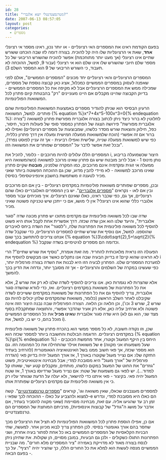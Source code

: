 ```yaml
---
id: 28
title: "מטרנסצנדנטלי יוצא אלגברי?"
date: 2007-06-13 08:57:05
layout: post
categories: 
  - מספרים
---
```

בפעם הקודמת ראינו את המספרים האי רציונליים - או יותר נכון, ראינו מספר אי רציונלי <strong>אחד</strong>, שאת אי הרציונליות שלו היה קל להוכיח. בצורה דומה לזו שבה הוכחנו ששורש שתיים אינו רציונלי (אך מעט יותר מתוחכמת) אפשר להוכיח שהשורש הריבועי של כל מספר שלם חיובי שהשורש שלו אינו שלם הוא אי רציונלי (עבור 9, למשל, ההוכחה לא תעבוד, כי השורש הריבועי של 9 הוא המספר השלם 3).

המספרים הרציונליים והאי רציונליים יחד מכונים "המספרים הממשיים", אולם לפני שאפנה לעסוק במספרים הממשיים כמכלול, אציג כאן קבוצה נוספת של מספרים, שמכילה ממש את המספרים הרציונליים אבל לא מקיפה את כל המספרים הממשיים - בדיוק הקבוצה שהיינו מקבלים אם היינו מעוניינים "רק" בהבטחת קיום פתרון לכל המשוואות הפולינומיות.

הרעיון הבסיסי הוא שניתן להגדיר מספרים באמצעות המשוואות הפולינומיות שהם פותרים. למשל, המשוואה {% equation %}x^7+4x^5-100x^3=0{% endequation %}: לחלוטין לא ברור כיצד ניתן לכתוב בצורה אלגברית מפורשת פתרון למשוואה ("צורה אלגברית מפורשת" פירושה הצגה של הפתרון כמספר סופי של פעולות חיבור, חיסור, כפל, חילוק והוצאות שורש מסדר כלשהו, שמבוצעות על מספרים רציונליים) ואפילו לא ברור אם זה אפשרי (הוכח שלמשוואות ממעלה חמישית ומעלה אין דרך פתרון כללית, כפי שיש למשוואות ממעלה שנייה, שלישית ואפילו רביעית - אך זה עניין לפוסט נפרד), ובכל זאת אפשר לדבר על "המספרים שפותרים את המשוואה הזו".

המספרים הללו עלולים להיות מרוכבים - כלומר, להכיל את i, היצור שכשמועלה בריבוע נותן מינוס 1 - אבל לרוב מובטח שיש גם פתרון שאינו מרוכב למשוואה (כשהמשוואה היא ממעלה אי זוגית ומקדמיה אינם מרוכבים, כמו המקרה שלפנינו, <strong>מובטח</strong> שקיים פתרון שאינו מרוכב למשוואה - לא מיידי להבין מדוע, שכן גם ההוכחה הפשוטה ביותר שאני מכיר לטענה זו משתמשת בחשבון אינפיניטסימלי בסיסי).

ובכן, מספרים שפותרים משוואות פולינומיות במקדמים רציונליים - בין אם הם מרוכבים ובין אם לאו - נקראים "<a href="http://he.wikipedia.org/wiki/%D7%9E%D7%A1%D7%A4%D7%A8_%D7%90%D7%9C%D7%92%D7%91%D7%A8%D7%99">מספרים אלגבריים</a>". יש בין המספרים האלגבריים כאלו שהם רציונליים, אך גם, כפי שכבר ראינו, כאלו שאינם רציונליים. איך מוכיחים עבור מספר אלגברי כללי שהוא אינו רציונלי? אין לי מושג, אם כי ייתכן שיש טכניקה פשוטה שאיני מכיר.

שדה שבו לכל משוואה פולינומית עם מקדמים מתוכו יש פתרון מכונה שדה "סגור אלגברית", והיעד שלנו הוא אכן שדה שכזה. דרך אפשרית אחת לקבל אותו היא פשוט להוסיף לכל משוואה פולינומית את הפתרונות שלה, ו"לסגור" את השדה ביחס לאיברים שהוספנו. למשל, אם נוסיף את שורש שתיים למספרים הרציונליים, כדי שנקבל שדה אנחנו צריכים להתחשב בכך שגם {% equation %}3\cdot\sqrt{2},5+\sqrt{2}{% endequation %} וכדומה הם מספרים לגיטימיים בשדה שנקבל.

הפעולה הזו נראית מלאכותית להחריד. מה זאת אומרת, "נוסיף את שורש שתיים"? הרי לא הראינו שהוא קיים! זו בדיוק הבעיה שבה אנו נתקלים כאשר אנו מבקשים להוסיף את i למערכת המספרים שלנו. הפתרון לבעיה הזו היא לבנות את השדה בצורה פורמלית יותר, כפי שעשינו במקרה של השלמים והרציונליים - אך זה מסובך יותר, ונדחה את הדיון בכך להמשך.

אלא שהצרות לא נגמרות כאן. אנו צריכים להוסיף לשדה שלנו לא רק את שורש 2, אלא את כל הפתרונות של משוואות במקדמים רציונליים. ואז, כדי לוודא שהשדה סגור אלגברית, צריך להוסיף גם את כל הפתרונות של משוואות במקדמים ששייכים לשדה שקיבלנו לאחר השלב הראשון (כלומר, משוואות שהמקדמים שלהן יכולים להיות גם שורש 2, שורש 3 וכו'), וכן הלאה וכן הלאה. הצורה הפורמלית שבה נבנה היצור הזה אינה פשוטה ולא ארחיב עליה כאן, אלא רק אעיר שהדבר אפשרי, והתוצאה שמתקבלת בסוף היא שדה סגור אלגברית ש<strong>אינו מכיל</strong> את כל המספרים הממשיים (מצד שני, הוא גם לא מוכל בהם, כי יש בו, למשל, את i).

שכן, וזו נקודה חשובה, לא כל מספר ממשי הוא בהכרח פתרון של משוואה פולינומית במקדמים רציונליים. הדוגמה הבולטת והחשובה ביותר למספר שכזה הוא {% equation %}\pi{% endequation %} - היחס בין היקף המעגל וקוטרו, אחד מחמשת הכוכבים של משוואת אוילר שהתחילה את כל המהומה הזו. גם e (שעל משמעותו אני מקווה להרחיב בעתיד) הוא מספר שכזה, אך פאי חשוב ממנו בשל האינטואיציה הגאומטרית החזקה שלו: אם נצייר מעגל שקוטרו באורך 1, אז אורך המעגל יהיה בדיוק פאי (הגדרה פורמלית של "אורך מעגל" היא מסובכת למדי; אבל מבחינה אינטואיטיבית, פשוט "גוזרים" את החוט של המעגל במקום כלשהו, מותחים, ומקבלים קטע ישר, שאותו קל למדוד...). יש לפאי גם משמעות של שטח: אם נצייר מעגל שרדיוסו באורך 1, אז שטח המעגל יהיה פאי. בקיצור - פאי איתנו כדי להישאר, ולא יעלה על הדעת שנוותר עליו רק כי אין משוואה פולינומית עם מקדמים רציונליים שפותרת אותו.

למספרים מעצבנים שכאלו, שאין משוואה וגו', קוראים "<a href="http://he.wikipedia.org/wiki/%D7%9E%D7%A1%D7%A4%D7%A8_%D7%98%D7%A8%D7%A0%D7%A1%D7%A6%D7%A0%D7%93%D7%A0%D7%98%D7%99">מספרים טרנסצנדנטיים</a>". קשה למצוא ולהצביע על כאלו - ההוכחה לכך שפאי ו-e הם כאלו היא מסובכת למדי, ונדרש זמן רב עד שהגיעו אליה. עם זאת, מבחינה מסויימת (שאני מקווה להסביר בעתיד, אם אדבר על מושג ה"גודל" של קבוצות אינסופיות), מרביתם המוחצת של המספרים הם טרנסצנדטיים.

אם כן, אפילו הוספת פתרון לכל המשוואות הפולינומיות לא תציל את הרציונליים מכך שחסר בהם אורך גאומטרי בסיסי. לכן הפתרון צריך לבוא מכיוון אחר. למעשה, שתי הבניות הקלאסיות של המספרים הממשיים באו כל אחת לפתור בעיה אחרת, ושני הפתרונות התגלו כשקולים - ולכן גם הבעיות, במובן מסויים, הן שקולות. את שתיהן ניתן לנסח בצורה מאוד לא מדוייקת באמירה "ציר המספרים מלא חורים". מה שבניית הממשיים מנסה לעשות הוא למלא את כל החורים הללו, כך שהציר יהיה "רציף". על כך - בפעם הבאה.
